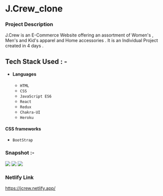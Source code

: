 # J.Crew_clone

### Project Description
J.Crew is an E-Commerce Website offering an assortment of Women's , Men's and Kid's apparel and Home accessories . It is an Individual Project created in 4 days .

## Tech Stack Used : -

- #### Languages
  - `HTML`
  - `CSS`
  - `JavaScript ES6`
  - `React`
  - `Redux`
  - `Chakra-UI`
  - `Heroku`

#### CSS frameworks
  - `BootStrap`
  
### Snapshot :-
<img src="https://cdn-images-1.medium.com/max/880/1*3XPWL4IHMSB96Eu7i4rVqQ.png" />
<img src="https://cdn-images-1.medium.com/max/880/1*jhBl7MKY8UDARHVtQQPchw.png" />
<img src="https://cdn-images-1.medium.com/max/880/1*uUSUdiGxdYaKDNWj-T7SzA.png" />

### Netlify Link

https://jcrew.netlify.app/
